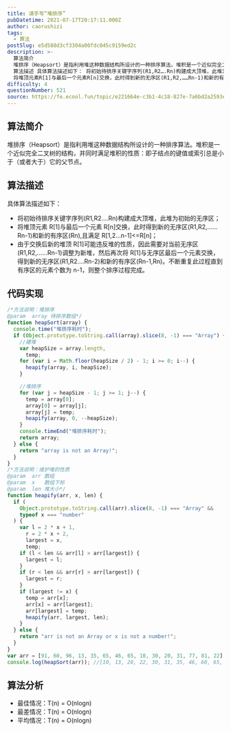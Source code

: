 ```yaml
---
title: 请手写“堆排序”
pubDatetime: 2021-07-17T20:17:11.000Z
author: caorushizi
tags:
  - 算法
postSlug: e5d588d3cf3304a00fdc045c9159ed2c
description: >-
  算法简介
  堆排序（Heapsort）是指利用堆这种数据结构所设计的一种排序算法。堆积是一个近似完全二叉树的结构，并同时满足堆积的性质：即子结点的键值或索引总是小于（或者大于）它的父节点。
  算法描述 具体算法描述如下： 将初始待排序关键字序列(R1,R2….Rn)构建成大顶堆，此堆为初始的无序区；
  将堆顶元素R[1]与最后一个元素R[n]交换，此时得到新的无序区(R1,R2,……Rn-1)和新的有序
difficulty: 4
questionNumber: 521
source: https://fe.ecool.fun/topic/e221664e-c3b1-4c18-827e-7a6bd2a2593e
---
```


## 算法简介

堆排序（Heapsort）是指利用堆这种数据结构所设计的一种排序算法。堆积是一个近似完全二叉树的结构，并同时满足堆积的性质：即子结点的键值或索引总是小于（或者大于）它的父节点。

## 算法描述

具体算法描述如下：

- 将初始待排序关键字序列(R1,R2….Rn)构建成大顶堆，此堆为初始的无序区；
- 将堆顶元素 R[1]与最后一个元素 R[n]交换，此时得到新的无序区(R1,R2,……Rn-1)和新的有序区(Rn),且满足 R[1,2…n-1]<=R[n]；
- 由于交换后新的堆顶 R[1]可能违反堆的性质，因此需要对当前无序区(R1,R2,……Rn-1)调整为新堆，然后再次将 R[1]与无序区最后一个元素交换，得到新的无序区(R1,R2….Rn-2)和新的有序区(Rn-1,Rn)。不断重复此过程直到有序区的元素个数为 n-1，则整个排序过程完成。

## 代码实现

```javascript
/*方法说明：堆排序
@param  array 待排序数组*/
function heapSort(array) {
  console.time("堆排序耗时");
  if (Object.prototype.toString.call(array).slice(8, -1) === "Array") {
    //建堆
    var heapSize = array.length,
      temp;
    for (var i = Math.floor(heapSize / 2) - 1; i >= 0; i--) {
      heapify(array, i, heapSize);
    }

    //堆排序
    for (var j = heapSize - 1; j >= 1; j--) {
      temp = array[0];
      array[0] = array[j];
      array[j] = temp;
      heapify(array, 0, --heapSize);
    }
    console.timeEnd("堆排序耗时");
    return array;
  } else {
    return "array is not an Array!";
  }
}
/*方法说明：维护堆的性质
@param  arr 数组
@param  x   数组下标
@param  len 堆大小*/
function heapify(arr, x, len) {
  if (
    Object.prototype.toString.call(arr).slice(8, -1) === "Array" &&
    typeof x === "number"
  ) {
    var l = 2 * x + 1,
      r = 2 * x + 2,
      largest = x,
      temp;
    if (l < len && arr[l] > arr[largest]) {
      largest = l;
    }
    if (r < len && arr[r] > arr[largest]) {
      largest = r;
    }
    if (largest != x) {
      temp = arr[x];
      arr[x] = arr[largest];
      arr[largest] = temp;
      heapify(arr, largest, len);
    }
  } else {
    return "arr is not an Array or x is not a number!";
  }
}
var arr = [91, 60, 96, 13, 35, 65, 46, 65, 10, 30, 20, 31, 77, 81, 22];
console.log(heapSort(arr)); //[10, 13, 20, 22, 30, 31, 35, 46, 60, 65, 65, 77, 81, 91, 96]
```

## 算法分析

- 最佳情况：T(n) = O(nlogn)
- 最差情况：T(n) = O(nlogn)
- 平均情况：T(n) = O(nlogn)
